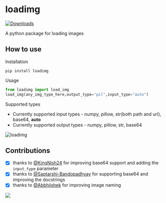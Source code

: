 # loadimg

[![Downloads](https://static.pepy.tech/badge/loadimg)](https://pepy.tech/project/loadimg)

A python package for loading images

## How to use
Installation
```
pip install loadimg
```
Usage
```python
from loadimg import load_img
load_img(any_img_type_here,output_type="pil",input_type="auto") 
```
Supported types
- Currently supported input types - numpy, pillow, str(both path and url), base64, **auto**
- Currently supported output types - numpy, pillow, str, base64

![loadimg](https://github.com/not-lain/loadimg/blob/main/loadimg.png?raw=true)

## Contributions

- [x] thanks to [@KingNish24](https://github.com/KingNish24) for improving base64 support and adding the `input_type` parameter
- [x] thanks to [@Saptarshi-Bandopadhyay](https://github.com/Saptarshi-Bandopadhyay) for supporting base64 and improving the docstrings
- [x] thanks to [@Abbhiishek](https://github.com/Abbhiishek) for improving image naming

<a href="https://github.com/not-lain/loadimg/graphs/contributors">
  <img src="https://contrib.rocks/image?repo=not-lain/loadimg" />
</a>
